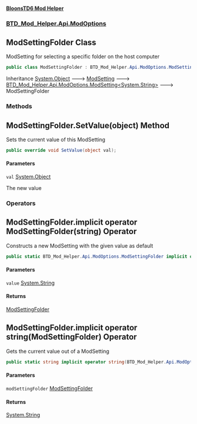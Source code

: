 #### [BloonsTD6 Mod Helper](index.md 'index')
### [BTD_Mod_Helper.Api.ModOptions](index.md#BTD_Mod_Helper.Api.ModOptions 'BTD_Mod_Helper.Api.ModOptions')

## ModSettingFolder Class

ModSetting for selecting a specific folder on the host computer

```csharp
public class ModSettingFolder : BTD_Mod_Helper.Api.ModOptions.ModSetting<string>
```

Inheritance [System.Object](https://docs.microsoft.com/en-us/dotnet/api/System.Object 'System.Object') &#129106; [ModSetting](BTD_Mod_Helper.Api.ModOptions.ModSetting.md 'BTD_Mod_Helper.Api.ModOptions.ModSetting') &#129106; [BTD_Mod_Helper.Api.ModOptions.ModSetting&lt;](BTD_Mod_Helper.Api.ModOptions.ModSetting_T_.md 'BTD_Mod_Helper.Api.ModOptions.ModSetting<T>')[System.String](https://docs.microsoft.com/en-us/dotnet/api/System.String 'System.String')[&gt;](BTD_Mod_Helper.Api.ModOptions.ModSetting_T_.md 'BTD_Mod_Helper.Api.ModOptions.ModSetting<T>') &#129106; ModSettingFolder
### Methods

<a name='BTD_Mod_Helper.Api.ModOptions.ModSettingFolder.SetValue(object)'></a>

## ModSettingFolder.SetValue(object) Method

Sets the current value of this ModSetting

```csharp
public override void SetValue(object val);
```
#### Parameters

<a name='BTD_Mod_Helper.Api.ModOptions.ModSettingFolder.SetValue(object).val'></a>

`val` [System.Object](https://docs.microsoft.com/en-us/dotnet/api/System.Object 'System.Object')

The new value
### Operators

<a name='BTD_Mod_Helper.Api.ModOptions.ModSettingFolder.op_ImplicitBTD_Mod_Helper.Api.ModOptions.ModSettingFolder(string)'></a>

## ModSettingFolder.implicit operator ModSettingFolder(string) Operator

Constructs a new ModSetting with the given value as default

```csharp
public static BTD_Mod_Helper.Api.ModOptions.ModSettingFolder implicit operator ModSettingFolder(string value);
```
#### Parameters

<a name='BTD_Mod_Helper.Api.ModOptions.ModSettingFolder.op_ImplicitBTD_Mod_Helper.Api.ModOptions.ModSettingFolder(string).value'></a>

`value` [System.String](https://docs.microsoft.com/en-us/dotnet/api/System.String 'System.String')

#### Returns
[ModSettingFolder](BTD_Mod_Helper.Api.ModOptions.ModSettingFolder.md 'BTD_Mod_Helper.Api.ModOptions.ModSettingFolder')

<a name='BTD_Mod_Helper.Api.ModOptions.ModSettingFolder.op_Implicitstring(BTD_Mod_Helper.Api.ModOptions.ModSettingFolder)'></a>

## ModSettingFolder.implicit operator string(ModSettingFolder) Operator

Gets the current value out of a ModSetting

```csharp
public static string implicit operator string(BTD_Mod_Helper.Api.ModOptions.ModSettingFolder modSettingFolder);
```
#### Parameters

<a name='BTD_Mod_Helper.Api.ModOptions.ModSettingFolder.op_Implicitstring(BTD_Mod_Helper.Api.ModOptions.ModSettingFolder).modSettingFolder'></a>

`modSettingFolder` [ModSettingFolder](BTD_Mod_Helper.Api.ModOptions.ModSettingFolder.md 'BTD_Mod_Helper.Api.ModOptions.ModSettingFolder')

#### Returns
[System.String](https://docs.microsoft.com/en-us/dotnet/api/System.String 'System.String')